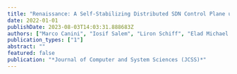 ```yaml
---
title: "Renaissance: A Self-Stabilizing Distributed SDN Control Plane using In-band Communications"
date: 2022-01-01
publishDate: 2023-08-03T14:03:31.888683Z
authors: ["Marco Canini", "Iosif Salem", "Liron Schiff", "Elad Michael Schiller", "Stefan Schmid"]
publication_types: ["1"]
abstract: ""
featured: false
publication: "*Journal of Computer and System Sciences (JCSS)*"
---
```



